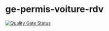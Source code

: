 # ge-permis-voiture-rdv

[![Quality Gate Status](https://sonarcloud.io/api/project_badges/measure?project=m-g-sonar_ge-permis-voiture-rdv&metric=alert_status)](https://sonarcloud.io/dashboard?id=m-g-sonar_ge-permis-voiture-rdv)


